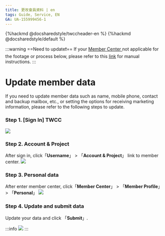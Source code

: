```yaml
---
title: 更改會員資料 | en
tags: Guide, Service, EN
GA: UA-155999456-1
---
```


{%hackmd @docsharedstyle/twccheader-en %}
{%hackmd @docsharedstyle/default %}

:::warning
==Need to update:exclamation:==
<i class="fa fa-bullhorn" aria-hidden="true"></i> If your [<ins>Member Center <i class="fa fa-question-circle fa-question-circle-for-service" aria-hidden="true"></i></ins>](https://man.twcc.ai/@twsdocs/howto-service-access-service-zh) not applicable for the footage or process below, please refer to this <i class="fa fa-sign-out" aria-hidden="true"></i> [<ins>link</ins>](https://man.twcc.ai/@twsdocs/doc-mber-pjct-blng-main-zh/https%3A%2F%2Fman.twcc.ai%2F%40twsdocs%2Fguide-service-signup-zh) for manual instructions.
:::

# Update member data

If you need to update member data such as name, mobile phone, contact and backup mailbox, etc., or setting the options for receiving marketing information, please refer to the following steps to update.

### Step 1. [Sign In] TWCC
![](https://cos.twcc.ai/SYS-MANUAL/uploads/upload_c50d73165833858c26df65776ce65774.png)

### Step 2. Account & Project

After sign in, click「**Username**」 > 「**Account & Project**」 link to member center.
![](https://cos.twcc.ai/SYS-MANUAL/uploads/upload_02a1a2c2763cec4dfd61bfa79a171294.png)


###  Step 3. Personal data

After enter member center, click「**Member Center**」 > 「**Member Profile**」 > 「**Personal**」
![](https://cos.twcc.ai/SYS-MANUAL/uploads/upload_20f85ec2e50a62a5cbf4c428eb7da6eb.png)


###  Step 4. Update and submit data 

Update your data and click 「**Submit**」.

:::info
![](https://cos.twcc.ai/SYS-MANUAL/uploads/upload_db98ec174de3f26e42cb8258d83fd370.png)
:::
